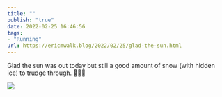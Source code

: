 ```yaml
---
title: ""
publish: "true"
date: 2022-02-25 16:46:56
tags:
- "Running"
url: https://ericmwalk.blog/2022/02/25/glad-the-sun.html
---
```

Glad the sun was out today but still a good amount of snow (with hidden ice) to [trudge](http://www.strava.com/activities/6736982367) through.  🏃🏻‍♂️


![](https://ericmwalk.blog/uploads/2022/2c0d5422f2.jpg)